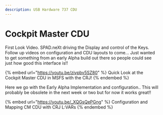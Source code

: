```yaml
---
description: USB Hardware 737 CDU
---
```


# Cockpit Master CDU

First Look Video.  SPAD.neXt driving the Display and control of the Keys.  Follow up videos on configuration and CDU layouts to come...  Just wanted to get something from an early Alpha build out there so people could see just how good this interface is!!

{% embed url="https://youtu.be/zivpbv5SZ80" %}
Quick Look at the Cockpit Master CDU in MSFS with the CRJ!
{% endembed %}

Here we go with the Early Alpha Implementation and configuration..  This will probably be obsolete in the next week or two but for now it works great!!

{% embed url="https://youtu.be/_XQGsQePGng" %}
Configuration and Mapping CM CDU with CRJ L:VARs
{% endembed %}

